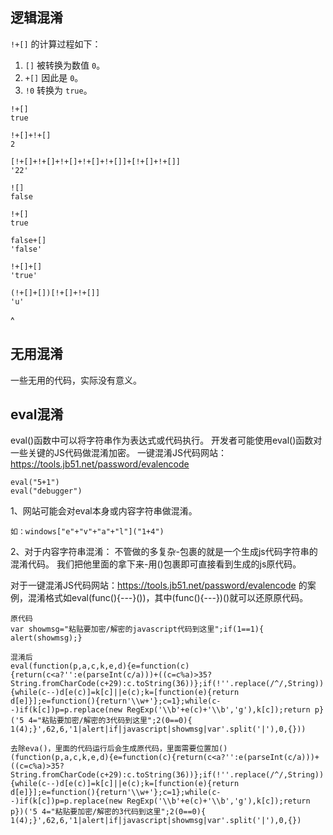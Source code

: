 ## **逻辑混淆**
`!+[]` 的计算过程如下：
1. `[]` 被转换为数值 `0`。
2. `+[]` 因此是 `0`。
3. `!0` 转换为 `true`。
```
!+[]
true

!+[]+!+[]
2

[!+[]+!+[]+!+[]+!+[]+!+[]]+[!+[]+!+[]]
'22'

![]
false

!+[]
true

false+[]
'false'

!+[]+[]
'true'

(!+[]+[])[!+[]+!+[]]
'u'
```

^
## **无用混淆**
一些无用的代码，实际没有意义。

## **eval混淆**
eval()函数中可以将字符串作为表达式或代码执行。
开发者可能使用eval()函数对一些关键的JS代码做混淆加密。
一键混淆JS代码网站：<https://tools.jb51.net/password/evalencode>
```
eval("5+1")
eval("debugger")
```
1、网站可能会对eval本身或内容字符串做混淆。
```
如：windows["e"+"v"+"a"+"l"]("1+4")
```

2、对于内容字符串混淆：
不管做的多复杂-包裹的就是一个生成js代码字符串的混淆代码。
我们把他里面的拿下来-用()包裹即可直接看到生成的js原代码。

对于一键混淆JS代码网站：<https://tools.jb51.net/password/evalencode>
的案例，混淆格式如eval(func(){---}())，其中(func(){---})()就可以还原原代码。
```
原代码
var showmsg="粘贴要加密/解密的javascript代码到这里";if(1==1){  alert(showmsg);}

混淆后
eval(function(p,a,c,k,e,d){e=function(c){return(c<a?'':e(parseInt(c/a)))+((c=c%a)>35?String.fromCharCode(c+29):c.toString(36))};if(!''.replace(/^/,String)){while(c--)d[e(c)]=k[c]||e(c);k=[function(e){return d[e]}];e=function(){return'\\w+'};c=1};while(c--)if(k[c])p=p.replace(new RegExp('\\b'+e(c)+'\\b','g'),k[c]);return p}('5 4="粘贴要加密/解密的3代码到这里";2(0==0){  1(4);}',62,6,'1|alert|if|javascript|showmsg|var'.split('|'),0,{}))

去除eva()，里面的代码运行后会生成原代码，里面需要位置加()
(function(p,a,c,k,e,d){e=function(c){return(c<a?'':e(parseInt(c/a)))+((c=c%a)>35?String.fromCharCode(c+29):c.toString(36))};if(!''.replace(/^/,String)){while(c--)d[e(c)]=k[c]||e(c);k=[function(e){return d[e]}];e=function(){return'\\w+'};c=1};while(c--)if(k[c])p=p.replace(new RegExp('\\b'+e(c)+'\\b','g'),k[c]);return p})('5 4="粘贴要加密/解密的3代码到这里";2(0==0){  1(4);}',62,6,'1|alert|if|javascript|showmsg|var'.split('|'),0,{})
```



